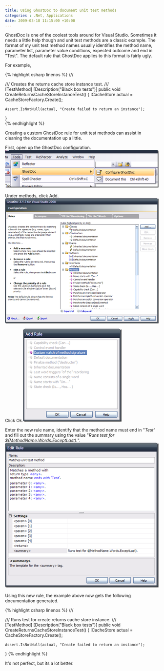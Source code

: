 ```yaml
---
title: Using GhostDoc to document unit test methods
categories : .Net, Applications
date: 2009-03-18 11:15:00 +10:00
---
```


GhostDoc is one of the coolest tools around for Visual Studio. Sometimes it needs a little help though and unit test methods are a classic example. The format of my unit test method names usually identifies the method name, parameter list, parameter value conditions, expected outcome and end in "Test". The default rule that GhostDoc applies to this format is fairly ugly.

For example,

{% highlight csharp linenos %}
/// <summary>
/// Creates the returns cache store instance test.
/// </summary>
[TestMethod] 
[Description("Black box tests")]
public void CreateReturnsCacheStoreInstanceTest()
{
    ICacheStore actual = CacheStoreFactory.Create();
     
    Assert.IsNotNull(actual, "Create failed to return an instance");
}    
{% endhighlight %}

Creating a custom GhostDoc rule for unit test methods can assist in cleaning the documentation up a little.

First, open up the GhostDoc configuration.![GhostDoc configuration][0]

Under methods, click Add.![GhostDoc configuration dialog][1]

Click Ok.![Add Rule dialog][2]

Enter the new rule name, identify that the method name must end in "_Test_" and fill out the summary using the value "_Runs test for $(MethodName.Words.ExceptLast)._".![Edit Rule dialog][3]

Using this new rule, the example above now gets the following documentation generated.

{% highlight csharp linenos %}
/// <summary>
/// Runs test for create returns cache store instance.
/// </summary>
[TestMethod]
[Description("Black box tests")]
public void CreateReturnsCacheStoreInstanceTest()
{
    ICacheStore actual = CacheStoreFactory.Create();
     
    Assert.IsNotNull(actual, "Create failed to return an instance");
}
{% endhighlight %}

It's not perfect, but its a lot better.

[0]: /files/WindowsLiveWriter/UsingGhostDoctodocumentUnitTestmethods_992E/image_9.png
[1]: /files/WindowsLiveWriter/UsingGhostDoctodocumentUnitTestmethods_992E/image_12.png
[2]: /files/WindowsLiveWriter/UsingGhostDoctodocumentUnitTestmethods_992E/image_8.png
[3]: /files/WindowsLiveWriter/UsingGhostDoctodocumentUnitTestmethods_992E/image_15.png
